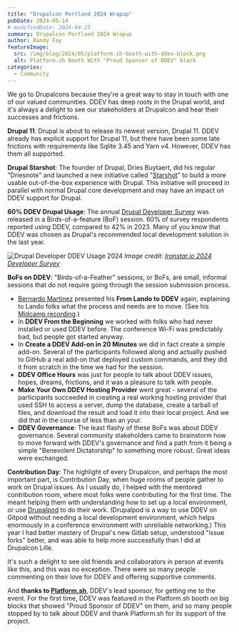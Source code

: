 ```yaml
---
title: "Drupalcon Portland 2024 Wrapup"
pubDate: 2024-05-14
# modifiedDate: 2024-04-23
summary: Drupalcon Portland 2024 Wrapup
author: Randy Fay
featureImage:
  src: /img/blog/2024/05/platform.sh-booth-with-ddev-block.png
  alt: Platform.sh Booth With "Proud Sponsor of DDEV" block
categories:
  - Community
---
```


We go to Drupalcons because they're a great way to stay in touch with one of our valued communities. DDEV has deep roots in the Drupal world, and it's always a delight to see our stakeholders at Drupalcon and hear their successes and frictions.

**Drupal 11**: Drupal is about to release its newest version, Drupal 11. DDEV already has explicit support for Drupal 11, but there have been some late frictions with requirements like Sqlite 3.45 and Yarn v4. However, DDEV has them all supported.

**Drupal Starshot**: The founder of Drupal, Dries Buytaert, did his regular "Driesnote" and launched a new initiative called "[Starshot](https://www.drupal.org/starshot)" to build a more usable out-of-the-box experience with Drupal. This initiative will proceed in parallel with normal Drupal core development and may have an impact on DDEV support for Drupal.

**60% DDEV Drupal Usage**: The annual [Drupal Developer Survey](https://www.ironstar.io/devsurvey24/) was released in a Birds-of-a-feature (BoF) session. 60% of survey respondents reported using DDEV, compared to 42% in 2023. Many of you know that DDEV was chosen as Drupal's recommended local development solution in the last year.

![Drupal Developer DDEV Usage 2024](/img/blog/2024/05/local-environment-tools.png "Drupal Developer DDEV Usage 2024")
*Image credit: [Ironstar.io 2024 Developer Survey](https://www.ironstar.io/devsurvey24/)*


**BoFs on DDEV**: "Birds-of-a-Feather" sessions, or BoFs, are small, informal sessions that do not require going through the session submission process.
  * [Bernardo Martinez](https://github.com/bmartinez287) presented his **From Lando to DDEV** again, explaining to Lando folks what the process and needs are to move. (See his [Midcamp recording](https://www.midcamp.org/2024/topic-proposal/lando-ddev-side-side-migration).)
  * In **DDEV From the Beginning** we worked with folks who had never installed or used DDEV before. The conference Wi-Fi was predictably bad, but people got started anyway.
  * In **Create a DDEV Add-on in 20 Minutes** we did in fact create a simple add-on. Several of the participants followed along and actually pushed to GitHub a real add-on that deployed custom commands, and they did it from scratch in the time we had for the session.
  * **DDEV Office Hours** was just for people to talk about DDEV issues, hopes, dreams, frictions, and it was a pleasure to talk with people.
  * **Make Your Own DDEV Hosting Provider** went great - several of the participants succeeded in creating a real working hosting provider that used SSH to access a server, dump the database, create a tarball of files, and download the result and load it into their local project. And we did that in the course of less than an your.
  * **DDEV Governance**: The least flashy of these BoFs was about DDEV governance. Several community stakeholders came to brainstorm how to move forward with DDEV's governance and find a path from it being a simple "Benevolent Dictatorship" to something more robust. Great ideas were exchanged.

**Contribution Day**: The highlight of every Drupalcon, and perhaps the most important part, is Contribution Day, when huge rooms of people gather to work on Drupal issues. As I usually do, I helped with the mentored contribution room, where most folks were contributing for the first time. The meant helping them with understanding how to set up a local environment, or use [Drupalpod](https://www.drupal.org/project/drupalpod) to do their work. (Drupalpod is a way to use DDEV on Gitpod without needing a local development environment, which helps enormously in a conference environment with unreliable networking.) This year I had better mastery of Drupal's new Gitlab setup, understood "issue forks" better, and was able to help more successfully than I did at Drupalcon Lille.

It's such a delight to see old friends and collaborators in person at events like this, and this was no exception. There were so many people commenting on their love for DDEV and offering supportive comments.

And **thanks to [Platform.sh](https://platform.sh)**, DDEV's lead sponsor, for getting me to the event. For the first time, DDEV was featured in the Platform.sh booth on big blocks that showed "Proud Sponsor of DDEV" on them, and so many people stopped by to talk about DDEV and thank Platform.sh for its support of the project.

